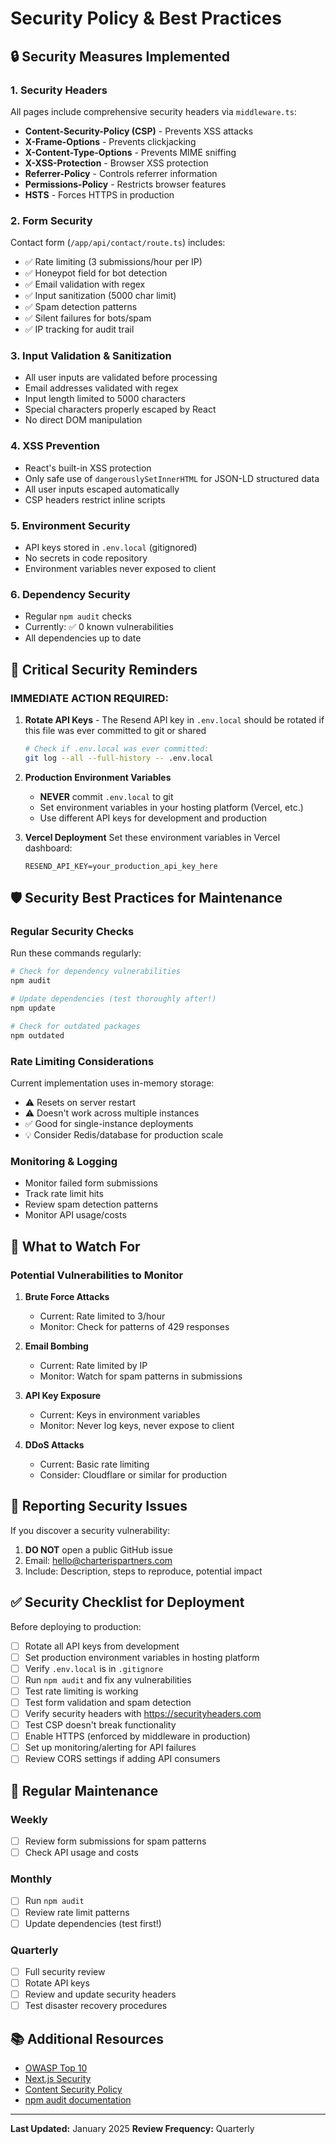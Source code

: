 # Security Policy & Best Practices

## 🔒 Security Measures Implemented

### 1. Security Headers
All pages include comprehensive security headers via `middleware.ts`:
- **Content-Security-Policy (CSP)** - Prevents XSS attacks
- **X-Frame-Options** - Prevents clickjacking
- **X-Content-Type-Options** - Prevents MIME sniffing
- **X-XSS-Protection** - Browser XSS protection
- **Referrer-Policy** - Controls referrer information
- **Permissions-Policy** - Restricts browser features
- **HSTS** - Forces HTTPS in production

### 2. Form Security
Contact form (`/app/api/contact/route.ts`) includes:
- ✅ Rate limiting (3 submissions/hour per IP)
- ✅ Honeypot field for bot detection
- ✅ Email validation with regex
- ✅ Input sanitization (5000 char limit)
- ✅ Spam detection patterns
- ✅ Silent failures for bots/spam
- ✅ IP tracking for audit trail

### 3. Input Validation & Sanitization
- All user inputs are validated before processing
- Email addresses validated with regex
- Input length limited to 5000 characters
- Special characters properly escaped by React
- No direct DOM manipulation

### 4. XSS Prevention
- React's built-in XSS protection
- Only safe use of `dangerouslySetInnerHTML` for JSON-LD structured data
- All user inputs escaped automatically
- CSP headers restrict inline scripts

### 5. Environment Security
- API keys stored in `.env.local` (gitignored)
- No secrets in code repository
- Environment variables never exposed to client

### 6. Dependency Security
- Regular `npm audit` checks
- Currently: ✅ 0 known vulnerabilities
- All dependencies up to date

## 🚨 Critical Security Reminders

### **IMMEDIATE ACTION REQUIRED:**

1. **Rotate API Keys** - The Resend API key in `.env.local` should be rotated if this file was ever committed to git or shared
   ```bash
   # Check if .env.local was ever committed:
   git log --all --full-history -- .env.local
   ```

2. **Production Environment Variables**
   - **NEVER** commit `.env.local` to git
   - Set environment variables in your hosting platform (Vercel, etc.)
   - Use different API keys for development and production

3. **Vercel Deployment**
   Set these environment variables in Vercel dashboard:
   ```
   RESEND_API_KEY=your_production_api_key_here
   ```

## 🛡️ Security Best Practices for Maintenance

### Regular Security Checks
Run these commands regularly:

```bash
# Check for dependency vulnerabilities
npm audit

# Update dependencies (test thoroughly after!)
npm update

# Check for outdated packages
npm outdated
```

### Rate Limiting Considerations
Current implementation uses in-memory storage:
- ⚠️ Resets on server restart
- ⚠️ Doesn't work across multiple instances
- ✅ Good for single-instance deployments
- 💡 Consider Redis/database for production scale

### Monitoring & Logging
- Monitor failed form submissions
- Track rate limit hits
- Review spam detection patterns
- Monitor API usage/costs

## 🔐 What to Watch For

### Potential Vulnerabilities to Monitor

1. **Brute Force Attacks**
   - Current: Rate limited to 3/hour
   - Monitor: Check for patterns of 429 responses

2. **Email Bombing**
   - Current: Rate limited by IP
   - Monitor: Watch for spam patterns in submissions

3. **API Key Exposure**
   - Current: Keys in environment variables
   - Monitor: Never log keys, never expose to client

4. **DDoS Attacks**
   - Current: Basic rate limiting
   - Consider: Cloudflare or similar for production

## 📝 Reporting Security Issues

If you discover a security vulnerability:
1. **DO NOT** open a public GitHub issue
2. Email: hello@charterispartners.com
3. Include: Description, steps to reproduce, potential impact

## ✅ Security Checklist for Deployment

Before deploying to production:

- [ ] Rotate all API keys from development
- [ ] Set production environment variables in hosting platform
- [ ] Verify `.env.local` is in `.gitignore`
- [ ] Run `npm audit` and fix any vulnerabilities
- [ ] Test rate limiting is working
- [ ] Test form validation and spam detection
- [ ] Verify security headers with https://securityheaders.com
- [ ] Test CSP doesn't break functionality
- [ ] Enable HTTPS (enforced by middleware in production)
- [ ] Set up monitoring/alerting for API failures
- [ ] Review CORS settings if adding API consumers

## 🔄 Regular Maintenance

### Weekly
- [ ] Review form submissions for spam patterns
- [ ] Check API usage and costs

### Monthly
- [ ] Run `npm audit`
- [ ] Review rate limit patterns
- [ ] Update dependencies (test first!)

### Quarterly
- [ ] Full security review
- [ ] Rotate API keys
- [ ] Review and update security headers
- [ ] Test disaster recovery procedures

## 📚 Additional Resources

- [OWASP Top 10](https://owasp.org/www-project-top-ten/)
- [Next.js Security](https://nextjs.org/docs/advanced-features/security-headers)
- [Content Security Policy](https://content-security-policy.com/)
- [npm audit documentation](https://docs.npmjs.com/cli/v8/commands/npm-audit)

---

**Last Updated:** January 2025
**Review Frequency:** Quarterly
